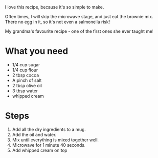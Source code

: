 I love this recipe, because it's so simple to make.

Often times, I will skip the microwave stage, and just eat the brownie mix. There no egg in it, so it's not even a salmonella risk!

My grandma's favourite recipe - one of the first ones she ever taught me!

What you need
=============

* 1/4 cup sugar
* 1/4 cup flour
* 2 tbsp cocoa
* A pinch of salt
* 2 tbsp olive oil
* 3 tbsp water
* whipped cream

Steps
=====

1. Add all the dry ingredients to a mug.
2. Add the oil and water.
3. Mix until everything is mixed together well.
4. Microwave for 1 minute 40 seconds.
5. Add whipped cream on top
